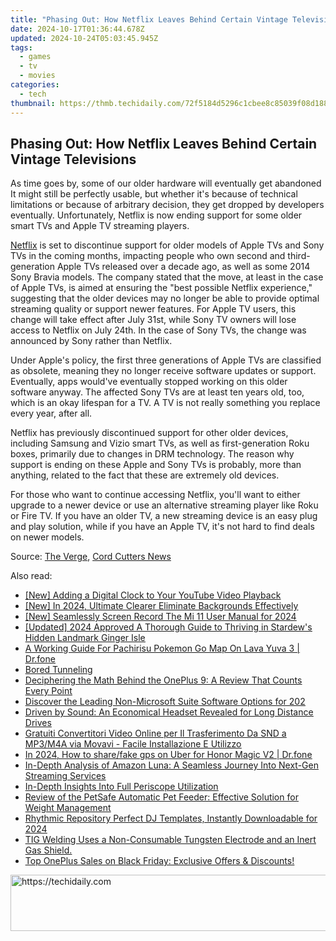 ```yaml
---
title: "Phasing Out: How Netflix Leaves Behind Certain Vintage Televisions"
date: 2024-10-17T01:36:44.678Z
updated: 2024-10-24T05:03:45.945Z
tags:
  - games
  - tv
  - movies
categories:
  - tech
thumbnail: https://thmb.techidaily.com/72f5184d5296c1cbee8c85039f08d18862c38c7bcca88e3aaa3f5eb78673eb91.png
---
```


## Phasing Out: How Netflix Leaves Behind Certain Vintage Televisions

As time goes by, some of our older hardware will eventually get abandoned It might still be perfectly usable, but whether it's because of technical limitations or because of arbitrary decision, they get dropped by developers eventually. Unfortunately, Netflix is now ending support for some older smart TVs and Apple TV streaming players.

[Netflix](https://android-location-track.techidaily.com/in-2024-how-to-intercept-text-messages-on-infinix-smart-7-hd-drfone-by-drfone-virtual-android/) is set to discontinue support for older models of Apple TVs and Sony TVs in the coming months, impacting people who own second and third-generation Apple TVs released over a decade ago, as well as some 2014 Sony Bravia models. The company stated that the move, at least in the case of Apple TVs, is aimed at ensuring the "best possible Netflix experience," suggesting that the older devices may no longer be able to provide optimal streaming quality or support newer features. For Apple TV users, this change will take effect after July 31st, while Sony TV owners will lose access to Netflix on July 24th. In the case of Sony TVs, the change was announced by Sony rather than Netflix.

 Under Apple's policy, the first three generations of Apple TVs are classified as obsolete, meaning they no longer receive software updates or support. Eventually, apps would've eventually stopped working on this older software anyway. The affected Sony TVs are at least ten years old, too, which is an okay lifespan for a TV. A TV is not really something you replace every year, after all.

 Netflix has previously discontinued support for other older devices, including Samsung and Vizio smart TVs, as well as first-generation Roku boxes, primarily due to changes in DRM technology. The reason why support is ending on these Apple and Sony TVs is probably, more than anything, related to the fact that these are extremely old devices.

 For those who want to continue accessing Netflix, you'll want to either upgrade to a newer device or use an alternative streaming player like Roku or Fire TV. If you have an older TV, a new streaming device is an easy plug and play solution, while if you have an Apple TV, it's not hard to find deals on newer models.

 Source: [The Verge](https://www.theverge.com/2024/6/4/24171111/netflix-stop-support-old-apple-tv-2nd-3rd-generation), [Cord Cutters News](https://cordcuttersnews.com/netflix-will-end-support-for-some-older-sony-tvs-this-summer/)

<ins class="adsbygoogle"
     style="display:block"
     data-ad-format="autorelaxed"
     data-ad-client="ca-pub-7571918770474297"
     data-ad-slot="1223367746"></ins>

<ins class="adsbygoogle"
     style="display:block"
     data-ad-client="ca-pub-7571918770474297"
     data-ad-slot="8358498916"
     data-ad-format="auto"
     data-full-width-responsive="true"></ins>

<span class="atpl-alsoreadstyle">Also read:</span>
<div><ul>
<li><a href="https://youtube-video-recordings.techidaily.com/new-adding-a-digital-clock-to-your-youtube-video-playback/"><u>[New] Adding a Digital Clock to Your YouTube Video Playback</u></a></li>
<li><a href="https://fox-info.techidaily.com/new-in-2024-ultimate-clearer-eliminate-backgrounds-effectively/"><u>[New] In 2024, Ultimate Clearer Eliminate Backgrounds Effectively</u></a></li>
<li><a href="https://screen-capture.techidaily.com/new-seamlessly-screen-record-the-mi-11-user-manual-for-2024/"><u>[New] Seamlessly Screen Record The Mi 11 User Manual for 2024</u></a></li>
<li><a href="https://remote-screen-capture.techidaily.com/updated-2024-approved-a-thorough-guide-to-thriving-in-stardews-hidden-landmark-ginger-isle/"><u>[Updated] 2024 Approved A Thorough Guide to Thriving in Stardew's Hidden Landmark Ginger Isle</u></a></li>
<li><a href="https://android-pokemon-go.techidaily.com/a-working-guide-for-pachirisu-pokemon-go-map-on-lava-yuva-3-drfone-by-drfone-virtual-android/"><u>A Working Guide For Pachirisu Pokemon Go Map On Lava Yuva 3 | Dr.fone</u></a></li>
<li><a href="https://buynow-help.techidaily.com/bored-tunneling/"><u>Bored Tunneling</u></a></li>
<li><a href="https://buynow-help.techidaily.com/deciphering-the-math-behind-the-oneplus-9-a-review-that-counts-every-point/"><u>Deciphering the Math Behind the OnePlus 9: A Review That Counts Every Point</u></a></li>
<li><a href="https://buynow-help.techidaily.com/discover-the-leading-non-microsoft-suite-software-options-for-202/"><u>Discover the Leading Non-Microsoft Suite Software Options for 202</u></a></li>
<li><a href="https://buynow-help.techidaily.com/driven-by-sound-an-economical-headset-revealed-for-long-distance-drives/"><u>Driven by Sound: An Economical Headset Revealed for Long Distance Drives</u></a></li>
<li><a href="https://blog-min.techidaily.com/gratuiti-convertitori-video-online-per-il-trasferimento-da-snd-a-mp3m4a-via-movavi-facile-installazione-e-utilizzo/"><u>Gratuiti Convertitori Video Online per Il Trasferimento Da SND a MP3/M4A via Movavi - Facile Installazione E Utilizzo</u></a></li>
<li><a href="https://review-topics.techidaily.com/in-2024-how-to-sharefake-gps-on-uber-for-honor-magic-v2-drfone-by-drfone-virtual-android/"><u>In 2024, How to share/fake gps on Uber for Honor Magic V2 | Dr.fone</u></a></li>
<li><a href="https://buynow-help.techidaily.com/in-depth-analysis-of-amazon-luna-a-seamless-journey-into-next-gen-streaming-services/"><u>In-Depth Analysis of Amazon Luna: A Seamless Journey Into Next-Gen Streaming Services</u></a></li>
<li><a href="https://fox-helps.techidaily.com/in-depth-insights-into-full-periscope-utilization/"><u>In-Depth Insights Into Full Periscope Utilization</u></a></li>
<li><a href="https://buynow-help.techidaily.com/review-of-the-petsafe-automatic-pet-feeder-effective-solution-for-weight-management/"><u>Review of the PetSafe Automatic Pet Feeder: Effective Solution for Weight Management</u></a></li>
<li><a href="https://youtube-blog.techidaily.com/mic-repository-perfect-dj-templates-instantly-downloadable-for-2024/"><u>Rhythmic Repository Perfect DJ Templates, Instantly Downloadable for 2024</u></a></li>
<li><a href="https://buynow-help.techidaily.com/tig-welding-uses-a-non-consumable-tungsten-electrode-and-an-inert-gas-shield/"><u>TIG Welding Uses a Non-Consumable Tungsten Electrode and an Inert Gas Shield.</u></a></li>
<li><a href="https://buynow-help.techidaily.com/top-oneplus-sales-on-black-friday-exclusive-offers-and-discounts/"><u>Top OnePlus Sales on Black Friday: Exclusive Offers & Discounts!</u></a></li>
</ul></div>

<!-- affiliate ads begin -->
<a href="https://bluettius.sjv.io/c/5597632/2139119/17108" target="_top" id="2139119">
  <img src="//a.impactradius-go.com/display-ad/17108-2139119" border="0" alt="https://techidaily.com" width="728" height="90"/>
</a>
<img height="0" width="0" src="https://bluettius.sjv.io/i/5597632/2139119/17108" style="position:absolute;visibility:hidden;" border="0" />
<!-- affiliate ads end -->


